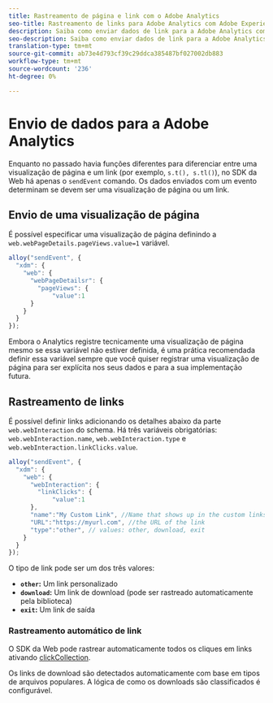 ```yaml
---
title: Rastreamento de página e link com o Adobe Analytics
seo-title: Rastreamento de links para Adobe Analytics com Adobe Experience Platform Web SDK
description: Saiba como enviar dados de link para a Adobe Analytics com o Experience Platform Web SDK
seo-description: Saiba como enviar dados de link para a Adobe Analytics com o Experience Platform Web SDK
translation-type: tm+mt
source-git-commit: ab73e4d793cf39c29ddca385487bf027002db883
workflow-type: tm+mt
source-wordcount: '236'
ht-degree: 0%

---
```



# Envio de dados para a Adobe Analytics

Enquanto no passado havia funções diferentes para diferenciar entre uma visualização de página e um link (por exemplo, `s.t(), s.tl()`), no SDK da Web há apenas o `sendEvent` comando. Os dados enviados com um evento determinam se devem ser uma visualização de página ou um link.

## Envio de uma visualização de página

É possível especificar uma visualização de página definindo a `web.webPageDetails.pageViews.value=1` variável.

```javascript
alloy("sendEvent", {
  "xdm": {
    "web": {
      "webPageDetailsr": {
        "pageViews": {
            "value":1
      }
    }
  }
});
```

Embora o Analytics registre tecnicamente uma visualização de página mesmo se essa variável não estiver definida, é uma prática recomendada definir essa variável sempre que você quiser registrar uma visualização de página para ser explícita nos seus dados e para a sua implementação futura.

## Rastreamento de links

É possível definir links adicionando os detalhes abaixo da parte `web.webInteraction` do schema. Há três variáveis obrigatórias: `web.webInteraction.name`, `web.webInteraction.type` e `web.webInteraction.linkClicks.value`.

```javascript
alloy("sendEvent", {
  "xdm": {
    "web": {
      "webInteraction": {
        "linkClicks": {
            "value":1
      },
      "name":"My Custom Link", //Name that shows up in the custom links report
      "URL":"https://myurl.com", //the URL of the link
      "type":"other", // values: other, download, exit
    }
  }
});
```

O tipo de link pode ser um dos três valores:

* **`other`:** Um link personalizado
* **`download`:** Um link de download (pode ser rastreado automaticamente pela biblioteca)
* **`exit`:** Um link de saída

### Rastreamento automático de link

O SDK da Web pode rastrear automaticamente todos os cliques em links ativando [clickCollection](../../fundamentals/configuring-the-sdk.md#clickCollectionEnabled).

Os links de download são detectados automaticamente com base em tipos de arquivos populares. A lógica de como os downloads são classificados é configurável.
